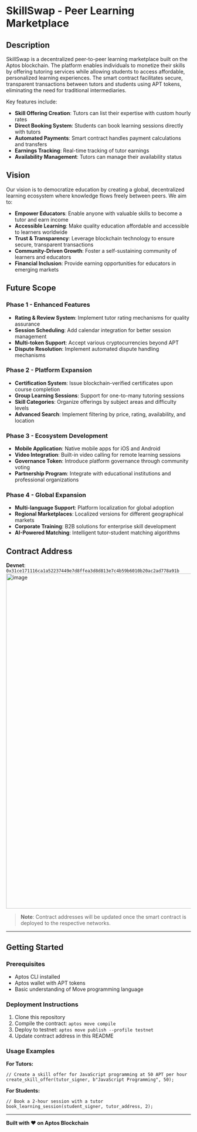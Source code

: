 # SkillSwap - Peer Learning Marketplace

## Description

SkillSwap is a decentralized peer-to-peer learning marketplace built on the Aptos blockchain. The platform enables individuals to monetize their skills by offering tutoring services while allowing students to access affordable, personalized learning experiences. The smart contract facilitates secure, transparent transactions between tutors and students using APT tokens, eliminating the need for traditional intermediaries.

Key features include:
- **Skill Offering Creation**: Tutors can list their expertise with custom hourly rates
- **Direct Booking System**: Students can book learning sessions directly with tutors
- **Automated Payments**: Smart contract handles payment calculations and transfers
- **Earnings Tracking**: Real-time tracking of tutor earnings
- **Availability Management**: Tutors can manage their availability status

## Vision

Our vision is to democratize education by creating a global, decentralized learning ecosystem where knowledge flows freely between peers. We aim to:

- **Empower Educators**: Enable anyone with valuable skills to become a tutor and earn income
- **Accessible Learning**: Make quality education affordable and accessible to learners worldwide
- **Trust & Transparency**: Leverage blockchain technology to ensure secure, transparent transactions
- **Community-Driven Growth**: Foster a self-sustaining community of learners and educators
- **Financial Inclusion**: Provide earning opportunities for educators in emerging markets

## Future Scope

### Phase 1 - Enhanced Features
- **Rating & Review System**: Implement tutor rating mechanisms for quality assurance
- **Session Scheduling**: Add calendar integration for better session management
- **Multi-token Support**: Accept various cryptocurrencies beyond APT
- **Dispute Resolution**: Implement automated dispute handling mechanisms

### Phase 2 - Platform Expansion
- **Certification System**: Issue blockchain-verified certificates upon course completion
- **Group Learning Sessions**: Support for one-to-many tutoring sessions
- **Skill Categories**: Organize offerings by subject areas and difficulty levels
- **Advanced Search**: Implement filtering by price, rating, availability, and location

### Phase 3 - Ecosystem Development
- **Mobile Application**: Native mobile apps for iOS and Android
- **Video Integration**: Built-in video calling for remote learning sessions
- **Governance Token**: Introduce platform governance through community voting
- **Partnership Program**: Integrate with educational institutions and professional organizations

### Phase 4 - Global Expansion
- **Multi-language Support**: Platform localization for global adoption
- **Regional Marketplaces**: Localized versions for different geographical markets
- **Corporate Training**: B2B solutions for enterprise skill development
- **AI-Powered Matching**: Intelligent tutor-student matching algorithms

## Contract Address

**Devnet**: `0x31ce171116ca1a52237449e7d8ffea3d8d813e7c4b59b6010b20ac2ad778a91b`
<img width="1890" height="912" alt="image" src="https://github.com/user-attachments/assets/4f742829-469d-44fa-b6fe-5d27a52de57d" />


> **Note**: Contract addresses will be updated once the smart contract is deployed to the respective networks.

---

## Getting Started

### Prerequisites
- Aptos CLI installed
- Aptos wallet with APT tokens
- Basic understanding of Move programming language

### Deployment Instructions
1. Clone this repository
2. Compile the contract: `aptos move compile`
3. Deploy to testnet: `aptos move publish --profile testnet`
4. Update contract address in this README

### Usage Examples

**For Tutors:**
```move
// Create a skill offer for JavaScript programming at 50 APT per hour
create_skill_offer(tutor_signer, b"JavaScript Programming", 50);
```

**For Students:**
```move
// Book a 2-hour session with a tutor
book_learning_session(student_signer, tutor_address, 2);
```

---

**Built with ❤️ on Aptos Blockchain**
